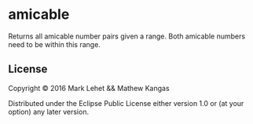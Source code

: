# amicable

Returns all amicable number pairs given a range.  Both amicable numbers need to be within this range.

## License

Copyright © 2016 Mark Lehet && Mathew Kangas

Distributed under the Eclipse Public License either version 1.0 or (at
your option) any later version.
